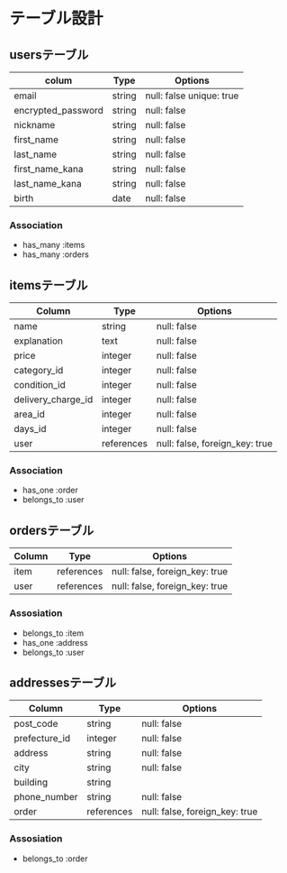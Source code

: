 # テーブル設計

## usersテーブル

| colum                  | Type     | Options                  |
| ---------------------- | -------- | ------------------------ |
|email                   | string   | null: false unique: true |
|encrypted_password      | string   | null: false              |
|nickname                | string   | null: false              |
|first_name              | string   | null: false              |
|last_name               | string   | null: false              |
|first_name_kana         | string   | null: false              |
|last_name_kana          | string   | null: false              |
|birth                   | date     | null: false              |


### Association

- has_many :items
- has_many :orders

## itemsテーブル


| Column             | Type        | Options                        |
| ------------------ | ----------- | ------------------------------ |
| name               | string      | null: false                    |
| explanation        | text        | null: false                    |
| price              | integer     | null: false                    |
| category_id        | integer     | null: false                    |
| condition_id       | integer     | null: false                    |
| delivery_charge_id | integer     | null: false                    |
| area_id            | integer     | null: false                    |
| days_id            | integer     | null: false                    |
| user               | references  | null: false, foreign_key: true |

### Association


- has_one :order
- belongs_to :user

## ordersテーブル


| Column     | Type        | Options                        |
| ---------- | ----------- | ------------------------------ |
| item       | references  | null: false, foreign_key: true |
| user       | references  | null: false, foreign_key: true |


### Assosiation


- belongs_to :item
- has_one :address
- belongs_to :user


## addressesテーブル

| Column          | Type        | Options                        |
| --------------- | ----------- | ------------------------------ |
| post_code       | string      | null: false                    |
| prefecture_id  | integer     | null: false                    |
| address         | string      | null: false                    |
| city            | string      | null: false                    |
| building        | string      |                                |
| phone_number    | string      | null: false                    |
| order           | references  | null: false, foreign_key: true |


### Assosiation


- belongs_to :order